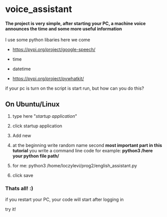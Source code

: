 # voice_assistant

#### The project is very simple, after starting your PC, a machine voice announces the time and some more useful information

I use some python libaries here we come

* https://pypi.org/project/google-speech/

* time

* datetime

* https://pypi.org/project/pywhatkit/

if your pc is turn on the script is start run, but how can you do this?

## On Ubuntu/Linux

1. type here "*startup application*"

1. click startup application

1. Add new 

1. at the beginning write random name second __most important part in this tutorial__ you write a command line code for example: __python3 /here your python file path/__
2. for me: python3 /home/loczylevi/prog2/english_assistant.py 

1. click save

### Thats all! :)

if you restart your PC, your code will start after logging in

try it!




